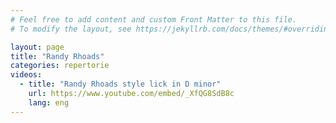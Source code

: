 ```yaml
---
# Feel free to add content and custom Front Matter to this file.
# To modify the layout, see https://jekyllrb.com/docs/themes/#overriding-theme-defaults

layout: page
title: "Randy Rhoads"
categories: repertorie
videos:
  - title: "Randy Rhoads style lick in D minor"
    url: https://www.youtube.com/embed/_XfQG8SdB8c
    lang: eng
---
```

